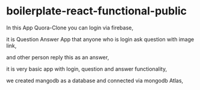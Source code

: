 # boilerplate-react-functional-public

In this App Quora-Clone you can login via firebase,

it is Question Answer App that anyone who is login ask question with image link,

and other person reply this as an answer,

it is very basic app with login, question and answer functionality,

we created mangodb as a database and connected via mongodb Atlas,


